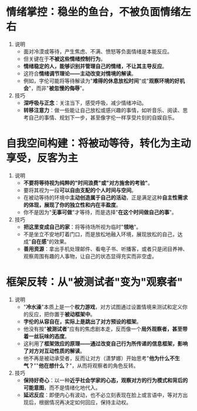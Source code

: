 # 情绪掌控：稳坐的鱼台，不被负面情绪左右
1. 说明
   - 面对冷漠或等待，产生焦虑、不满、愤怒等负面情绪是本能反应。
   - 但关键在于**不被这些情绪控制行为**。
   - **情绪稳定的人，能够识别并管理自己的情绪，不让其主导反应**。
   - 这符合**情绪调节理论——主动改变对情境的解读**。
   - 例如，字伦可能将等待解读为"**难得的休息放松时间**"或"**观察环境的好机会**"，而非"**被忽慢的侮辱**"。
2. 技巧
   - **深呼吸与正念**：关注当下，感受呼吸，减少情绪冲动。
   - **转移注意力**：做一些能让自己放松或感兴趣的事情，如听音乐、阅读、思考自己的事情、规划下一步，甚至像字伦一样享受片刻的自娱自乐。

# 自我空间构建：将被动等待，转化为主动享受，反客为主
1. 说明
   - **不要将等待视为纯粹的"时间浪费"或"对方施舍的考验"**。
   - 要将其视为一段**可以自由支配的个人时间与空间**。
   - 在被动等待的环境中**主动创造属于自己的活动**，正是满足这种**自主性需求的体现，展现了你的独立性和内在丰盈度**。
   - 你不是因为"**无事可做**"才等待，而是选择"**在这个时间做自己的事**"。
2. 技巧
   - **把这里变成自己的家**：将等待场所视为临时"**领地**"。
   - 不是坐立不安地盯着门口，而是放松地融入环境，展现放松的自己，达成"**自在感**"的效果。
   - **善用资源**：拿出手机处理邮件、看电子书、听播客，或者只是闭目养神、观察周围有趣的人事物，让自己的状态显得充实而非空虚。

# 框架反转：从"被测试者"变为"观察者"
1. 说明
   - "**冷水澡**"本质上是一个**权力游戏**，对方试图通过设置情境来测试和定义你的反应，把你置于**被动框架中**。
   - **字伦的从容自在，实际上是跳出了对方预设的框架**。
   - 他没有按"**被测试者**"应有的焦虑剧本走，反而像一个**局外观察者，甚至带着一丝玩味的态度**。
   - 这利用了**框架效应的原理——通过改变自己行为所传递的信息框架，影响了对方对互动性质的解读**。
   - 他不再是被动承受者，反而让对方（潇梦娜）开始思考"**他为什么不生气？**""**他在想什么？**"，从而将观察者的角色反转。
2. 技巧
   - **保持好奇心**：以一种**近乎社会学家的心态，观察对方的行为模式和背后的可能意图**，而不是情绪化地代入。
   - **延迟反应**：即便内心有波动，也不必立刻表现在脸上或言语中，等对方出现后，根据情况再决定如何回应，保持主动权。 